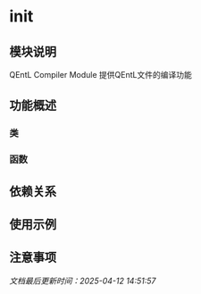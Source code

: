 # __init__

## 模块说明
QEntL Compiler Module
提供QEntL文件的编译功能

## 功能概述

### 类


### 函数


## 依赖关系

## 使用示例

## 注意事项

*文档最后更新时间：2025-04-12 14:51:57*